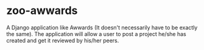 # zoo-awwards
A Django application like Awwards (It doesn't necessarily have to be exactly the same). The application will allow a user to post a project he/she has created and get it reviewed by his/her peers.
